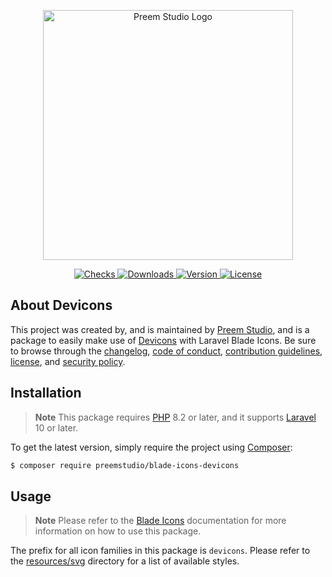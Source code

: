 <p align="center">
    <a href="https://preem.studio" target="_blank">
        <img src="https://raw.githubusercontent.com/PreemStudio/assets/main/logo-text.svg" width="400" alt="Preem Studio Logo" />
    </a>
</p>

<p align="center">
    <a href="https://github.com/PreemStudio/blade-icons-devicons/actions">
        <img src="https://badge.sh/github/check-runs/PreemStudio/blade-icons-devicons" alt="Checks" />
    </a>
    <a href="https://packagist.org/packages/preemstudio/blade-icons-devicons">
        <img src="https://badge.sh/packagist/downloads/PreemStudio/blade-icons-devicons" alt="Downloads" />
    </a>
    <a href="https://packagist.org/packages/preemstudio/blade-icons-devicons">
        <img src="https://badge.sh/packagist/version/PreemStudio/blade-icons-devicons" alt="Version" />
    </a>
    <a href="https://packagist.org/packages/preemstudio/blade-icons-devicons">
        <img src="https://badge.sh/packagist/license/PreemStudio/blade-icons-devicons" alt="License" />
    </a>
</p>

## About Devicons

This project was created by, and is maintained by [Preem Studio](https://github.com/PreemStudio), and is a package to easily make use of [Devicons](https://github.com/devicons/devicon) with Laravel Blade Icons. Be sure to browse through the [changelog](CHANGELOG.md), [code of conduct](.github/CODE_OF_CONDUCT.md), [contribution guidelines](.github/CONTRIBUTING.md), [license](LICENSE), and [security policy](.github/SECURITY.md).

## Installation

> **Note**
> This package requires [PHP](https://www.php.net/) 8.2 or later, and it supports [Laravel](https://laravel.com/) 10 or later.

To get the latest version, simply require the project using [Composer](https://getcomposer.org/):

```bash
$ composer require preemstudio/blade-icons-devicons
```

## Usage

> **Note**
> Please refer to the [Blade Icons](https://github.com/PreemStudio/blade-icons) documentation for more information on how to use this package.

The prefix for all icon families in this package is `devicons`. Please refer to the [resources/svg](/resources/svg) directory for a list of available styles.
